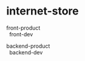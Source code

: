 # internet-store
front-product<br>
  &nbsp;&nbsp;front-dev<br>
  
backend-product<br>
  &nbsp;&nbsp;backend-dev<br>
